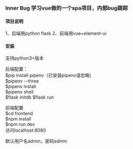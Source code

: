 ### Inner Bug 学习vue做的一个spa项目，内部bug跟踪 


#### 项目说明  
1、后端用python flask
2、前端用vue+element-ui

#### 安装
支持python3+版本  

后端配置：  
$pip install pipenv（已安装pipenv请忽略)  
$pipenv --three  
$pipenv install  
$pipenv shell  
$flask initdb
$flask run  

前端配置  
$cd frontend  
$npm install  
$npm run dev  
访问localhost:8080  
  
默认用户名admin，密码admin  